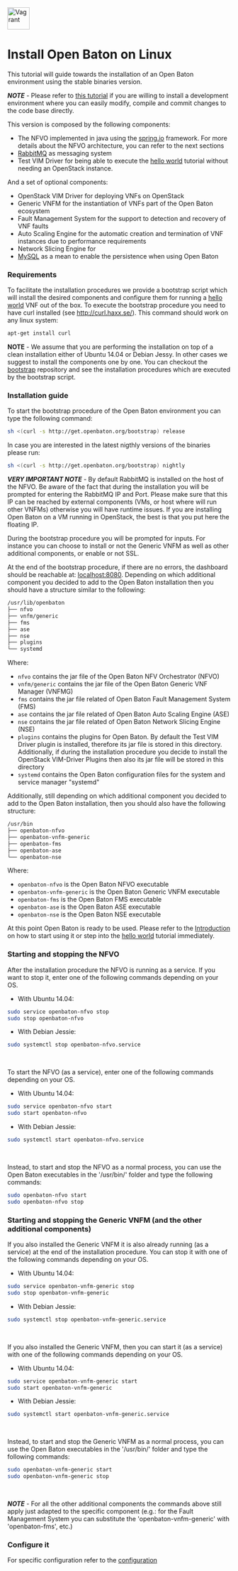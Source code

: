 <img src="../images/linux-logo.png" alt="Vagrant" style="width: 50px;"/>


# Install Open Baton on Linux 

This tutorial will guide towards the installation of an Open Baton environment using the stable binaries version. 

***NOTE*** - Please refer to [this tutorial](nfvo-installation-src.md) if you are willing to install a development environment where you can easily modify, compile and commit changes to the code base directly.

This version is composed by the following components: 

* The NFVO implemented in java using the [spring.io][spring] framework. For more details about the NFVO architecture, you can refer to the next sections
* [RabbitMQ][reference-to-rabbit-site] as messaging system
* Test VIM Driver for being able to execute the [hello world][dummy-NSR] tutorial without needing an OpenStack instance. 

And a set of optional components: 

* OpenStack VIM Driver for deploying VNFs on OpenStack
* Generic VNFM for the instantiation of VNFs part of the Open Baton ecosystem 
* Fault Management System for the support to detection and recovery of VNF faults
* Auto Scaling Engine for the automatic creation and termination of VNF instances due to performance requirements
* Network Slicing Engine for 
* [MySQL][reference-to-mysql] as a mean to enable the persistence when using Open Baton


### Requirements

To facilitate the installation procedures we provide a bootstrap script which will install the desired components and configure them for running a [hello world][dummy-NSR] VNF out of the box. To execute the bootstrap procedure you need to have curl installed (see http://curl.haxx.se/). This command should work on any linux system: 

```bash
apt-get install curl
```

**NOTE** - We assume that you are performing the installation on top of a clean installation either of Ubuntu 14.04 or Debian Jessy. In other cases we suggest to install the components one by one. You can checkout the [bootstrap][bootstrap] repository and see the installation procedures which are executed by the bootstrap script. 


### Installation guide

To start the bootstrap procedure of the Open Baton environment you can type the following command:

```bash
sh <(curl -s http://get.openbaton.org/bootstrap) release
```

In case you are interested in the latest nigthly versions of the binaries please run:

```bash
sh <(curl -s http://get.openbaton.org/bootstrap) nightly
```

***VERY IMPORTANT NOTE*** - By default RabbitMQ is installed on the host of the NFVO. Be aware of the fact that during the installation you will be prompted for entering the RabbitMQ IP and Port. Please make sure that this IP can be
  reached by external components (VMs, or host where will run other VNFMs) otherwise you will have runtime issues. If you are installing Open Baton on a VM running in OpenStack, the best is that you put here
  the floating IP.
 
During the bootstrap procedure you will be prompted for inputs. For instance you can choose to install or not the Generic VNFM as well as other additional components, or enable or not SSL. 

At the end of the bootstrap procedure, if there are no errors, the dashboard should be reachable at: [localhost:8080]. 
Depending on which additional component you decided to add to the Open Baton installation then you should have a structure similar to the following:
```bash
/usr/lib/openbaton
├── nfvo
├── vnfm/generic
├── fms
├── ase
├── nse
├── plugins
└── systemd
```

Where:

* `nfvo` contains the jar file of the Open Baton NFV Orchestrator (NFVO)
* `vnfm/generic` contains the jar file of the Open Baton Generic VNF Manager (VNFMG)
* `fms` contains the jar file related of Open Baton Fault Management System (FMS)
* `ase` contains the jar file related of Open Baton Auto Scaling Engine (ASE)
* `nse` contains the jar file related of Open Baton Network Slicing Engine (NSE)
* `plugins` contains the plugins for Open Baton. By default the Test VIM Driver plugin is installed, therefore its jar file is stored in this directory. Additionally, if during the installation procedure you decide to install the OpenStack VIM-Driver Plugins then also its jar file will be stored in this directory
* `systemd` contains the Open Baton configuration files for the system and service manager "systemd"


Additionally, still depending on which additional component you decided to add to the Open Baton installation, then you should also have the following structure:
```bash
/usr/bin
├── openbaton-nfvo
├── openbaton-vnfm-generic
├── openbaton-fms
├── openbaton-ase
└── openbaton-nse
```

Where:

* `openbaton-nfvo` is the Open Baton NFVO executable
* `openbaton-vnfm-generic` is the Open Baton Generic VNFM executable
* `openbaton-fms` is the Open Baton FMS executable
* `openbaton-ase` is the Open Baton ASE executable
* `openbaton-nse` is the Open Baton NSE executable

At this point Open Baton is ready to be used. Please refer to the [Introduction][use-openbaton] on how to start using it or step into the [hello world][dummy-NSR] tutorial immediately.

### Starting and stopping the NFVO

After the installation procedure the NFVO is running as a service.
If you want to stop it, enter one of the following commands depending on your OS.

* With Ubuntu 14.04:

```bash
sudo service openbaton-nfvo stop
sudo stop openbaton-nfvo
```

* With Debian Jessie:

```bash
sudo systemctl stop openbaton-nfvo.service
```

<br>

To start the NFVO (as a service), enter one of the following commands depending on your OS.

* With Ubuntu 14.04:

```bash
sudo service openbaton-nfvo start
sudo start openbaton-nfvo
```

* With Debian Jessie:

```bash
sudo systemctl start openbaton-nfvo.service
```

<br>

Instead, to start and stop the NFVO as a normal process, you can use the Open Baton executables in the '/usr/bin/' folder and type the following commands:

```bash
sudo openbaton-nfvo start
sudo openbaton-nfvo stop
```

### Starting and stopping the Generic VNFM (and the other additional components)


If you also installed the Generic VNFM it is also already running (as a service) at the end of the installation procedure. You can stop it with one of the following commands depending on your OS.

* With Ubuntu 14.04:

```bash
sudo service openbaton-vnfm-generic stop
sudo stop openbaton-vnfm-generic
```

* With Debian Jessie:

```bash
sudo systemctl stop openbaton-vnfm-generic.service
```

<br>

If you also installed the Generic VNFM, then you can start it (as a service) with one of the following commands depending on your OS.

* With Ubuntu 14.04:

```bash
sudo service openbaton-vnfm-generic start
sudo start openbaton-vnfm-generic
```

* With Debian Jessie:

```bash
sudo systemctl start openbaton-vnfm-generic.service
```

<br>

Instead, to start and stop the Generic VNFM as a normal process, you can use the Open Baton executables in the '/usr/bin/' folder and type the following commands:

```bash
sudo openbaton-vnfm-generic start
sudo openbaton-vnfm-generic stop
```

<br>

***NOTE*** - For all the other additional components the commands above still apply just adapted to the specific component (e.g.: for the Fault Management System you can substitute the 'openbaton-vnfm-generic' with 'openbaton-fms', etc.)


### Configure it

For specific configuration refer to the [configuration]

[bootstrap]: https://github.com/openbaton/bootstrap/
[spring]:https://spring.io
[configuration]:nfvo-configuration.md
[localhost:8080]:http://localhost:8080/
[use-openbaton]:use.md
[dummy-NSR]:dummy-NSR.md
[reference-to-rabbit-site]:https://www.rabbitmq.com/
[reference-to-mysql]:https://www.mysql.com/
[zabbix-server-configuration]:zabbix-server-configuration.md

<!---
Script for open external links in a new tab
-->
<script type="text/javascript" charset="utf-8">
      // Creating custom :external selector
      $.expr[':'].external = function(obj){
          return !obj.href.match(/^mailto\:/)
                  && (obj.hostname != location.hostname);
      };
      $(function(){
        $('a:external').addClass('external');
        $(".external").attr('target','_blank');
      })
</script>
